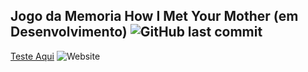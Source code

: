 ## Jogo da Memoria How I Met Your Mother (em Desenvolvimento) ![GitHub last commit](https://img.shields.io/github/last-commit/JhonatanSSantiago/curso-dio-jogo-da-memoria-himym-html-css-javascript?style=flat-square)
[Teste Aqui](https://himymmemorygame.vercel.app/) ![Website](https://img.shields.io/website?style=flat-square&url=https%3A%2F%2Fhimymmemorygame.vercel.app%2F)
